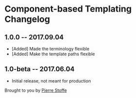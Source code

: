 # Component-based Templating Changelog

## 1.0.0 -- 2017.09.04

* [Added] Made the terminology flexible
* [Added] Make the template paths flexible

## 1.0-beta -- 2017.06.04

* Initial release, not meant for production

Brought to you by [Pierre Stoffe](https://pierrestoffe.be)
